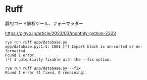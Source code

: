 # Ruff

静的コード解析ツール、フォーマッター


https://gihyo.jp/article/2023/03/monthly-python-2303

```
rye run ruff app/database.py
app/database.py:1:1: I001 [*] Import block is un-sorted or un-formatted
Found 1 error.
[*] 1 potentially fixable with the --fix option.
```

```
rye run ruff app/database.py --fix
Found 1 error (1 fixed, 0 remaining).
```